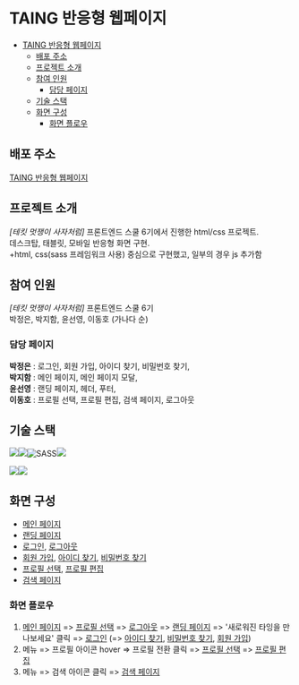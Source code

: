 # TAING 반응형 웹페이지

- [TAING 반응형 웹페이지](#taing-반응형-웹페이지)
  - [배포 주소](#배포-주소)
  - [프로젝트 소개](#프로젝트-소개)
  - [참여 인원](#참여-인원)
    - [담당 페이지](#담당-페이지)
  - [기술 스택](#기술-스택)
  - [화면 구성](#화면-구성)
    - [화면 플로우](#화면-플로우)


## 배포 주소
[TAING 반응형 웹페이지][]

## 프로젝트 소개
*[테킷 멋쟁이 사자처럼]* 프론트엔드 스쿨 6기에서 진행한 html/css 프로젝트.  
데스크탑, 태블릿, 모바일 반응형 화면 구현.  
+html, css(sass 프레임워크 사용) 중심으로 구현했고, 일부의 경우 js 추가함  

## 참여 인원
*[테킷 멋쟁이 사자처럼]* 프론트엔드 스쿨 6기  
박정은, 박지함, 윤선영, 이동호 (가나다 순)

### 담당 페이지
**박정은** : 로그인, 회원 가입, 아이디 찾기, 비밀번호 찾기,  
**박지함** : 메인 페이지, 메인 페이지 모달,  
**윤선영** : 랜딩 페이지, 헤더, 푸터,  
**이동호** : 프로필 선택, 프로필 편집, 검색 페이지, 로그아웃

## 기술 스택
  <img src="https://img.shields.io/badge/html5-E34F26?style=for-the-badge&logo=html5&logoColor=white"><img src="https://img.shields.io/badge/css-1572B6?style=for-the-badge&logo=css3&logoColor=white"><img alt="SASS" src ="https://img.shields.io/badge/SASS-cc6699.svg?&style=for-the-badge&logo=sass&logoColor=white"/><img src="https://img.shields.io/badge/javascript-F7DF1E?style=for-the-badge&logo=javascript&logoColor=black">  

  <img src="https://img.shields.io/badge/git-F05032?style=for-the-badge&logo=git&logoColor=white"><img src="https://img.shields.io/badge/github-181717?style=for-the-badge&logo=github&logoColor=white">

## 화면 구성
- [메인 페이지][]  
- [랜딩 페이지][]  
- [로그인][], [로그아웃][]
- [회원 가입][], [아이디 찾기][], [비밀번호 찾기][]  
- [프로필 선택][], [프로필 편집][]  
- [검색 페이지][]

### 화면 플로우  
1. [메인 페이지][] => [프로필 선택][] => [로그아웃][] => [랜딩 페이지][] => '새로워진 타잉을 만나보세요' 클릭 => [로그인][]  (=> [아이디 찾기][], [비밀번호 찾기][], [회원 가입][])  
2. 메뉴 => 프로필 아이콘 hover => 프로필 전환 클릭 => [프로필 선택][] => [프로필 편집][]  
3. 메뉴 => 검색 아이콘 클릭 => [검색 페이지][]

[TAING 반응형 웹페이지]: https://rustandbone.github.io/project9/
[메인 페이지]: https://rustandbone.github.io/project9/index.html
[랜딩 페이지]: https://rustandbone.github.io/project9/index.html
[로그인]: https://rustandbone.github.io/project9/login.html
[로그아웃]: https://rustandbone.github.io/project9/logout.html
[회원 가입]: https://rustandbone.github.io/project9/join.html
[아이디 찾기]: https://rustandbone.github.io/project9/findId.html
[비밀번호 찾기]: https://rustandbone.github.io/project9/findPw.html
[프로필 선택]: https://rustandbone.github.io/project9/profile_select.html
[프로필 편집]: https://rustandbone.github.io/project9/profile.html
[검색 페이지]: https://rustandbone.github.io/project9/search.html